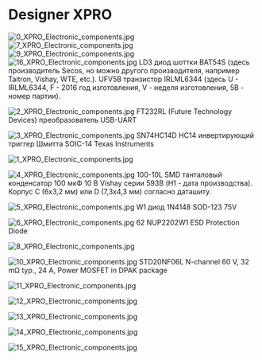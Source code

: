 # Designer XPRO

![0_XPRO_Electronic_components.jpg](./img/0_XPRO_Electronic_components.jpg)
![7_XPRO_Electronic_components.jpg](./img/7_XPRO_Electronic_components.jpg)
![9_XPRO_Electronic_components.jpg](./img/9_XPRO_Electronic_components.jpg)
![16_XPRO_Electronic_components.jpg](./img/16_XPRO_Electronic_components.jpg)
LD3 диод шоттки BAT54S (здесь производитель Secos, но можно другого производителя, например Taitron, Vishay, WTE, etc.).
UFV5B транзистор IRLML6344 (здесь U - IRLML6344, F - 2016 год изготовления, V - неделя изготовления, 5B - номер партии).

![2_XPRO_Electronic_components.jpg](./img/2_XPRO_Electronic_components.jpg)
FT232RL (Future Technology Devices) преобразователь USB-UART

![3_XPRO_Electronic_components.jpg](./img/3_XPRO_Electronic_components.jpg)
SN74HC14D HC14 инвертирующий триггер Шмитта SOIC-14 Texas Instruments

![1_XPRO_Electronic_components.jpg](./img/1_XPRO_Electronic_components.jpg)

![4_XPRO_Electronic_components.jpg](./img/4_XPRO_Electronic_components.jpg)
100-10L SMD танталовый конденсатор 100 мкФ 10 В Vishay серии 593В (H1 - дата производства). Корпус C (6х3,2 мм) или D (7,3х4,3 мм) согласно даташиту.


![5_XPRO_Electronic_components.jpg](./img/5_XPRO_Electronic_components.jpg)
W1 диод 1N4148 SOD-123 75V

![6_XPRO_Electronic_components.jpg](./img/6_XPRO_Electronic_components.jpg)
62 NUP2202W1 ESD Protection Diode 

![8_XPRO_Electronic_components.jpg](./img/8_XPRO_Electronic_components.jpg)

![10_XPRO_Electronic_components.jpg](./img/10_XPRO_Electronic_components.jpg)
STD20NF06L N-channel 60 V, 32 mΩ typ., 24 A, Power MOSFET in DPAK package

![11_XPRO_Electronic_components.jpg](./img/11_XPRO_Electronic_components.jpg)

![12_XPRO_Electronic_components.jpg](./img/12_XPRO_Electronic_components.jpg)

![13_XPRO_Electronic_components.jpg](./img/13_XPRO_Electronic_components.jpg)

![14_XPRO_Electronic_components.jpg](./img/14_XPRO_Electronic_components.jpg)

![15_XPRO_Electronic_components.jpg](./img/15_XPRO_Electronic_components.jpg)

